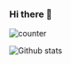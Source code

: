 ### Hi there 👋   

![counter](https://enwfboydobzv7ah.m.pipedream.net)

![Github stats](https://github-readme-stats.vercel.app/api?username=fr1sk&show_icons=true&count_private=true&title_color=bd93f9&text_color=8BE9FD&bg_color=282A36&icon_color=ff79c6)
<!--
**fr1sk/fr1sk** is a ✨ _special_ ✨ repository because its `README.md` (this file) appears on your GitHub profile.

Here are some ideas to get you started:

- 🔭 I’m currently working on ...
- 🌱 I’m currently learning ...
- 👯 I’m looking to collaborate on ...
- 🤔 I’m looking for help with ...
- 💬 Ask me about ...
- 📫 How to reach me: ...
- 😄 Pronouns: ...
- ⚡ Fun fact: ...
-->
